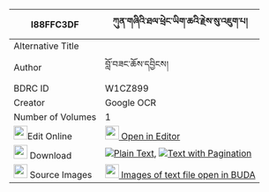 |I88FFC3DF|ཀུན་གཞིའི་ཐལ་ཕྲེང་ཡིག་ཆའི་རྗེས་སུ་འཇུག་པ། 
| --- | --- 
|Alternative Title |
|Author| བློ་བཟང་ཆོས་དབྱིངས།
|BDRC ID | W1CZ899
|Creator | Google OCR
|Number of Volumes| 1
|<img width="25" src="https://img.icons8.com/color/25/000000/edit-property.png">Edit Online| [<img width="25" src="https://avatars.githubusercontent.com/u/45091458?s=200&v=4"> Open in Editor](http://editor.openpecha.org/I88FFC3DF)
|<img width="25" src="https://img.icons8.com/fluent/48/000000/download-2.png"/>  Download | [![](https://img.icons8.com/color/20/000000/txt.png)Plain Text](https://github.com/Openpecha/I88FFC3DF/releases/download/v1/kunshyi_i_tal_treng_yikcha_i_j_plain_I88FFC3DF.zip), [![](https://img.icons8.com/color/20/000000/txt.png)Text with Pagination](https://github.com/Openpecha/I88FFC3DF/releases/download/v1/kunshyi_i_tal_treng_yikcha_i_j_pages_I88FFC3DF.zip)
|<img width="25" src="https://img.icons8.com/plasticine/100/000000/pictures-folder.png"/>  Source Images | [<img width="25" src="https://library.bdrc.io/icons/BUDA-small.svg"> Images of text file open in BUDA](https://library.bdrc.io/show/bdr:W1CZ899)